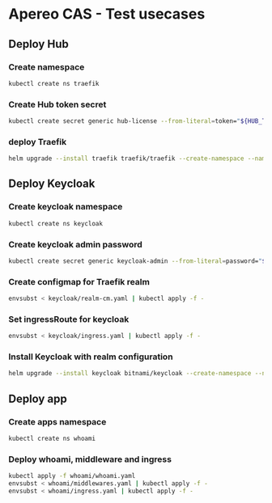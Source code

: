 # Apereo CAS - Test usecases

## Deploy Hub

### Create namespace

```bash
kubectl create ns traefik
```

### Create Hub token secret

```bash
kubectl create secret generic hub-license --from-literal=token="${HUB_TOKEN}" -n traefik
```

### deploy Traefik

```bash
helm upgrade --install traefik traefik/traefik --create-namespace --namespace traefik --values hub/hub-values.yaml
```

## Deploy Keycloak

### Create keycloak namespace

```bash
kubectl create ns keycloak
```

### Create keycloak admin password

```bash
kubectl create secret generic keycloak-admin --from-literal=password="${KEYCLOAK_PASSWORD}" -n keycloak
```

### Create configmap for Traefik realm

```bash
envsubst < keycloak/realm-cm.yaml | kubectl apply -f -
```

### Set ingressRoute for keycloak

```bash
envsubst < keycloak/ingress.yaml | kubectl apply -f -
```

### Install Keycloak with realm configuration

```bash
helm upgrade --install keycloak bitnami/keycloak --create-namespace --namespace keycloak --set keycloakConfigCli.extraEnvVars\[0\].name="KEYCLOAK_URL" --set keycloakConfigCli.extraEnvVars\[0\].value="https://keycloak.${CLUSTERNAME}.${DOMAINNAME}" --values keycloak/keycloak-values.yaml
```

## Deploy app

### Create apps namespace

```bash
kubectl create ns whoami
```

### Deploy whoami, middleware and ingress

```bash
kubectl apply -f whoami/whoami.yaml
envsubst < whoami/middlewares.yaml | kubectl apply -f -
envsubst < whoami/ingress.yaml | kubectl apply -f -
```
